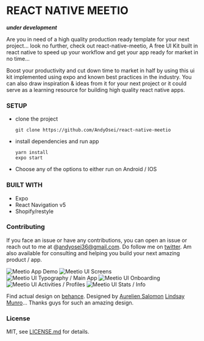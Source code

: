 # REACT NATIVE MEETIO

***under development***

Are you in need of a high quality production ready template for your next project…
look no further, check out react-native-meetio,
A free UI Kit built in react native to speed up your workflow and get your app ready for market in no time...

Boost your productivity and cut down time to market in half by using this ui kit implemented using expo and known best practices in the industry.
You can also draw inspiration & ideas from it for your next project or it could serve as a learning resource for building high quality react native apps.

### SETUP

- clone the project
    ```
    git clone https://github.com/AndyOsei/react-native-meetio
    ```
- install dependencies and run app
    ```
    yarn install
    expo start
    ```
- Choose any of the options to either run on Android / IOS


### BUILT WITH
- Expo
- React Navigation v5
- Shopify/restyle

### Contributing
If you face an issue or have any contributions, you can open an issue or reach out to me at @andyosei36@gmail.com. Do follow me on [twitter](https://twitter.com/andyosei36).
Am also available for consulting and helping you build your next amazing product / app.

![Meetio App Demo](meetio1.gif)
![Meetio UI Screens](meetio2.png)
![Meetio UI Typography / Main App ](meetio3.png)
![Meetio UI Onboarding ](meetio4.png)
![Meetio UI Activities / Profiles ](meetio5.png)
![Meetio UI Stats / Info ](meetio6.png)

Find actual design on [behance](https://www.behance.net/gallery/81858385/Foodybite-Free-UI-Kit-for-Adobe-XD).
Designed by [Aurelien Salomon](https://www.behance.net/aureliensalomon) [Lindsay Munro](https://www.behance.net/lindsaymun78e5)... Thanks guys for such an amazing design.

### License

MIT, see [LICENSE.md](https://https://github.com/AndyOsei/react-native-meetio/blob/master/LICENSE.md) for details.